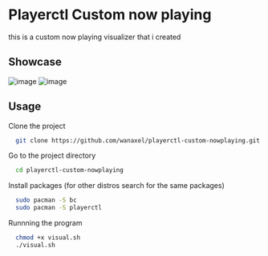 
# Playerctl Custom now playing
this is a custom now playing visualizer that i created 

## Showcase 
![image](https://github.com/user-attachments/assets/c4e7a716-e22d-4091-87cd-3d565147184a)
![image](https://github.com/user-attachments/assets/07de1dbf-cbdd-4cd7-937f-d8727acaf7d1)








## Usage

Clone the project

```bash
  git clone https://github.com/wanaxel/playerctl-custom-nowplaying.git
```

Go to the project directory

```bash
  cd playerctl-custom-nowplaying
```

Install packages (for other distros search for the same packages)

```bash
  sudo pacman -S bc 
  sudo pacman -S playerctl
```

Runnning the program 

```bash
  chmod +x visual.sh
  ./visual.sh
```
